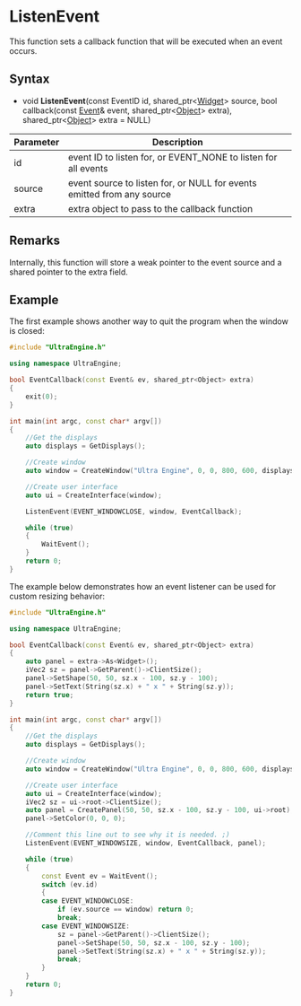 # ListenEvent

This function sets a callback function that will be executed when an event occurs.

## Syntax

- void **ListenEvent**(const EventID id, shared_ptr<[Widget](Widget.md)\> source, bool callback(const [Event](Event.md)& event, shared_ptr<[Object](Object.md)\> extra),  shared_ptr<[Object](Object.md)\> extra = NULL)

| Parameter | Description |
|---|---|
| id | event ID to listen for, or EVENT_NONE to listen for all events |
| source | event source to listen for, or NULL for events emitted from any source |
| extra | extra object to pass to the callback function |

## Remarks

Internally, this function will store a weak pointer to the event source and a shared pointer to the extra field.

## Example

The first example shows another way to quit the program when the window is closed:

```c++
#include "UltraEngine.h"

using namespace UltraEngine;

bool EventCallback(const Event& ev, shared_ptr<Object> extra)
{
    exit(0);
}

int main(int argc, const char* argv[])
{
    //Get the displays
    auto displays = GetDisplays();

    //Create window
    auto window = CreateWindow("Ultra Engine", 0, 0, 800, 600, displays[0]);

    //Create user interface
    auto ui = CreateInterface(window);

    ListenEvent(EVENT_WINDOWCLOSE, window, EventCallback);

    while (true)
    {
        WaitEvent();
    }
    return 0;
}
```

The example below demonstrates how an event listener can be used for custom resizing behavior:

```c++
#include "UltraEngine.h"

using namespace UltraEngine;

bool EventCallback(const Event& ev, shared_ptr<Object> extra)
{
    auto panel = extra->As<Widget>();
    iVec2 sz = panel->GetParent()->ClientSize();
    panel->SetShape(50, 50, sz.x - 100, sz.y - 100);
    panel->SetText(String(sz.x) + " x " + String(sz.y));
    return true;
}

int main(int argc, const char* argv[])
{
    //Get the displays
    auto displays = GetDisplays();

    //Create window
    auto window = CreateWindow("Ultra Engine", 0, 0, 800, 600, displays[0], WINDOW_TITLEBAR | WINDOW_RESIZABLE);

    //Create user interface
    auto ui = CreateInterface(window);
    iVec2 sz = ui->root->ClientSize();
    auto panel = CreatePanel(50, 50, sz.x - 100, sz.y - 100, ui->root);
    panel->SetColor(0, 0, 0);

    //Comment this line out to see why it is needed. ;)
    ListenEvent(EVENT_WINDOWSIZE, window, EventCallback, panel);

    while (true)
    {
        const Event ev = WaitEvent();
        switch (ev.id)
        {
        case EVENT_WINDOWCLOSE:
            if (ev.source == window) return 0;
            break;
        case EVENT_WINDOWSIZE:
            sz = panel->GetParent()->ClientSize();
            panel->SetShape(50, 50, sz.x - 100, sz.y - 100);
            panel->SetText(String(sz.x) + " x " + String(sz.y));
            break;
        }
    }
    return 0;
}
```
